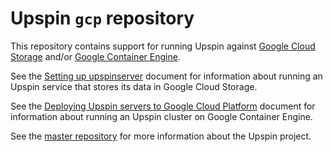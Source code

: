 # Upspin `gcp` repository

This repository contains support for running Upspin against
[Google Cloud Storage](https://cloud.google.com/storage/)
and/or
[Google Container Engine](https://cloud.google.com/container-engine/).

See the [Setting up upspinserver](https://upspin.io/doc/server_setup.md)
document for information about running an Upspin service that stores its data
in Google Cloud Storage.

See the [Deploying Upspin servers to Google Cloud Platform](https://upspin.io/doc/deploying_to_google_cloud.md)
document for information about running an Upspin cluster on
Google Container Engine.

See the [master repository](https://github.com/upspin/upspin#readme)
for more information about the Upspin project.
